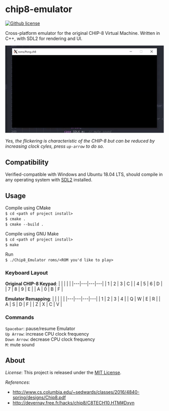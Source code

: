 # chip8-emulator
[![Github license](https://img.shields.io/github/license/mashape/apistatus.svg?style=flat-square)](https://github.com/TheShepord/chip8-emulator/blob/master/LICENSE)

Cross-platform emulator for the original CHIP-8 Virtual Machine. Written in C++, with SDL2 for rendering and UI.

![Playing pong!](https://github.com/TheShepord/chip8-emulator/blob/master/docs/images/playing-pong.gif)

*Yes, the flickering is characteristic of the CHIP-8 but can be reduced by increasing clock cyles, press `up-arrow` to do so.*

## Compatibility
Verified-compatible with Windows and Ubuntu 18.04 LTS, should compile in any operating system with [SDL2](https://www.libsdl.org/download-2.0.php) installed.

## Usage

Compile using CMake  
`$ cd <path of project install>`  
`$ cmake .`  
`$ cmake --build .`  

Compile using GNU Make  
`$ cd <path of project install>`  
`$ make`  

Run  
`$ ./Chip8_Emulator roms/<ROM you'd like to play>`

### Keyboard Layout

**Original CHIP-8 Keypad**:
|   |   |   |   |
|---|---|---|---|
| 1 | 2 | 3 | C |
| 4 | 5 | 6 | D |
| 7 | 8 | 9 | E |
| A | 0 | B | F |

**Emulator Remapping**:
|   |   |   |   |
|---|---|---|---|
| 1 | 2 | 3 | 4 |
| Q | W | E | R |
| A | S | D | F |
| Z | X | C | V |

### Commands
`Spacebar`: pause/resume Emulator  
`Up Arrow`: increase CPU clock frequency  
`Down Arrow`: decrease CPU clock frequency  
`M`: mute sound  


## About

*License*: This project is released under the [MIT License](https://github.com/TheShepord/chip8-emulator/blob/master/LICENSE).

*References*:
- http://www.cs.columbia.edu/~sedwards/classes/2016/4840-spring/designs/Chip8.pdf
- http://devernay.free.fr/hacks/chip8/C8TECH10.HTM#Dxyn
